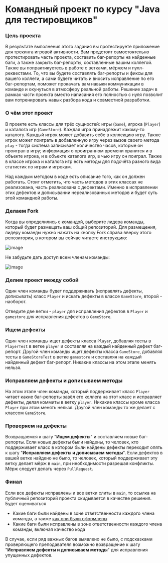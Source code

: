 # Командный проект по курсу "Java для тестировщиков"

### Цель проекта

В результате выполнения этого задания вы протестируете приложение для трекинга игровой активности. Вам предстоит самостоятельно протестировать часть проекта, составить баг-репорты на найденные баги, а также закрыть баг-репорты, составленные вашим коллегой. Также вы попрактикуетесь в работе с ветками, мёржем и пулл-реквестами. То, что вы будете составлять баг-репорты и фиксы для вашего коллеги, а сами будете читать и вносить исправление по его баг-репортам, поможет прокачать вам навыки коммуникации в команде и окунуться в атмосферу реальной работы. Решение задач в рамках части проекта вместо написания его полностью с нуля позволит вам потренировать навык разбора кода и совместной разработки.

### О чём этот проект

В проекте есть классы для трёх сущностей: игры (`Game`), игрока (`Player`) и каталога игр (`GameStore`). Каждая игра принадлежит какому-то каталогу. Каждый игрок может добавить себе в коллекцию игру. Также игрок может поиграть в добавленную игру через вызов своего метода `play` - тогда система записывает количество часов, которые он проиграл в игру; информация о проигранном времени хранится и в объекте игрока, и в объекте каталога игр, в чью игру он поиграл. Также в классе игрока и каталога игр есть методы для подсчёта разного вида статистик по играм и игрокам.

Над каждым методом в коде есть описание того, как он должен работать. Стоит отметить, что часть методов в этих классах не реализована, часть реализована с дефектами. Именно в исправлении этих дефектов и дописывании нереализованных методов и будет суть этой командной работы.

### Делаем Fork
Когда вы определились с командой, выберите лидера команды, который будет размещать ваш общий репозиторий. Для размещения, лидеру команды нужно нажать на кнопку Fork справа вверху этого репозитория, в котором вы сейчас читаете инструкцию:

![image](https://user-images.githubusercontent.com/53707586/158993868-376b8abc-30dd-4e91-bc9f-a1b2be83642b.png)

Не забудьте дать доступ всем членам команды:

![image](https://user-images.githubusercontent.com/53707586/158995145-6b7c358c-d0d7-4b78-8448-6c0f6c02efcc.png)

### Делим проект между собой
Один член команды будет поддерживать (исправлять дефекты, дописывать) класс `Player` и искать дефекты в классе `GameStore`, второй - наоборот.

Отведите две ветки - `player` для исправления дефектов в `Player` и `gamestore` для исправления дефектов в `GameStore`.

### Ищем дефекты
Один член команды ищет дефекты класса `Player`, добавляя тесты в `PlayerTest` в ветке `player` и составляя на каждый найденный дефект баг-репорт.
Другой член команды ищет дефекты класса `GameStore`, добавляя тесты в `GameStoreTest` в ветке `gamestore` и составляя на каждый найденный дефект баг-репорт.
Никакие классы на этом этапе менять нельзя.

### Исправляем дефекты и дописываем методы
На этом этапе член команды, который поддерживает класс `Player` читает какие баг-репорты завёл его коллега на этот класс и исправляет дефекты, делая коммиты в ветку `player`. Никакие классы кроме класса `Player` при этом менять нельзя.
Другой член команды то же делает с классом `GameStore`.

### Проверяем на дефекты
Возвращаемся к шагу "**Ищем дефекты**" и составляем новые баг-репорты. Если новые дефекты были найдены, то человек, кто поддерживает класс в котором были найдены дефекты переходит опять к шагу "**Исправляем дефекты и дописываем методы**".
Если дефектов в вашей ветке найдено не было, то человек, который поддерживает эту ветку делает мёрж в `main`, при необходимости разрешая конфликты. Мёрж следует делать через `PullRequest`.

### Финал
Если все дефекты исправлены и все ветки слиты в `main`, то ссылка на публичный репозиторий проекта скидывается в качестве решения. Будет оцениваться
* Какие баги были найдены в зоне ответственности каждого члена команды, а также [как они были оформлены](https://github.com/netology-code/javaqa2-homeworks/blob/main/JAVA_INTRO.md#%D1%84%D0%BE%D1%80%D0%BC%D0%B0%D1%82-%D0%BE%D1%84%D0%BE%D1%80%D0%BC%D0%BB%D0%B5%D0%BD%D0%B8%D1%8F-%D0%B1%D0%B0%D0%B3-%D1%80%D0%B5%D0%BF%D0%BE%D1%80%D1%82%D0%B0)
* Какие баги были исправлены в зоне ответственности каждого члена команды, включая качество кода

В случае, если ряд важных багов выявлено не было, с подсказками проверяющего преподавателя возможно возвращение к шагу "**Исправляем дефекты и дописываем методы**" для исправления упущенных дефектов.
